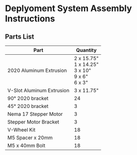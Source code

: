 # Deplyoment System Assembly Instructions

## Parts List
Part | Quantity
-------- | --------
2020 Aluminum Extrusion | 2 x 15.75"<br>1 x 14.25"<br>3 x 10"<br>9 x 6"<br>6 x 3"
V-Slot Aluminum Extrusion | 3 x 11.75"
90&deg; 2020 bracket | 24
45&deg; 2020 bracket | 3
Nema 17 Stepper Motor | 3
Stepper Motor Bracket | 3
V-Wheel Kit | 18
M5 Spacer x 20mm | 18
M5 x 40mm Bolt | 18
